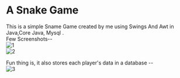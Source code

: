 # A Snake Game 

This is a simple Sname Game created by me using Swings And Awt in Java,Core Java, Mysql . <br>
Few Screenshots-- <br>
![1](https://user-images.githubusercontent.com/71058061/114386650-1fcc5900-9baf-11eb-8bc6-035fe14d1fd0.PNG) <br>
![2](https://user-images.githubusercontent.com/71058061/114386710-34a8ec80-9baf-11eb-9407-30680a51c80d.PNG) <br>

Fun thing is, it also stores each player's data in a database  -- <br>
![3](https://user-images.githubusercontent.com/71058061/114386704-34105600-9baf-11eb-9f28-20bf51c4edfa.PNG) <br>








